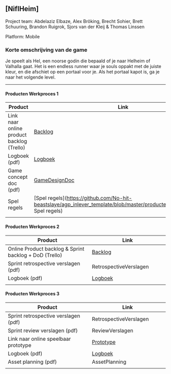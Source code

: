 ## [NiflHeim]
Project team: Abdelaziz Elbaze, Alex Bröking, Brecht Sohier, Brett Schuuring, Brandon Ruigrok, Sjors van der Kleij & Thomas Linssen

Platform:
Mobile

### Korte omschrijving van de game
Je speelt als Hel, een noorse godin die bepaald of je naar Helheim of Valhalla gaat. Het is een endless runner waar je souls oppakt met de juiste kleur, en die afschiet op een portaal voor je. Als het portaal kapot is, ga je naar het volgende level.

---
#### Producten Werkproces 1
| Product  | Link |
| ------ |  ------ |
| Link naar online product backlog (Trello) | [Backlog](https://trello.com/b/dv6jHz2U/mythes "Backlog")
| Logboek (pdf)                             | [Logboek](https://github.com/No-hit-beastslaye/agp_inlever_template/blob/master/producten/LOGBOEK%20GEZAMELIJK.pdf "Logboek")
| Game concept doc (pdf)                    | [GameDesignDoc](https://github.com/No-hit-beastslaye/agp_inlever_template/blob/master/producten/persoonlijk/brecht/GAME%20CONCEPT%20DOCUMENT.pdf "Game design document")
| Spel regels                               | [Spel regels](https://github.com/No-hit-beastslaye/agp_inlever_template/blob/master/producten/SPELREGELS.pdf Spel regels)
|<img width=500/>|<img width=300/>|
   
#### Producten Werkproces 2
| Product  | Link |
| ------ |  ------ |
| Online Product backlog & Sprint backlog + DoD (Trello)    | [Backlog](https://trello.com/b/dv6jHz2U/mythes "Trello")
| Sprint retrospective verslagen (pdf)                      | RetrospectiveVerslagen
| Logboek (pdf)                                             | [Logboek](https://github.com/No-hit-beastslaye/agp_inlever_template/blob/master/producten/LOGBOEK%20GEZAMELIJK.pdf "Logboek")
|<img width=500/>|<img width=300/>|
   
#### Producten Werkproces 3
| Product  | Link |
| ------ |  ------ |
| Sprint retrospective verslagen (pdf)  | RetrospectiveVerslagen
| Sprint review verslagen (pdf)         | ReviewVerslagen
| Link naar online speelbaar prototype  | [Prototype](http://24916.hosts.ma-cloud.nl/bewijzenmap/periode1.1/Game/NiflHeim/index.html "Niflheim, het spel")
| Logboek (pdf)                         | [Logboek](https://github.com/No-hit-beastslaye/agp_inlever_template/blob/master/producten/LOGBOEK%20GEZAMELIJK.pdf "Logboek")
| Asset planning (pdf)                  | AssetPlanning
|<img width=500/>|<img width=300/>|

   [Backlog]: <https://trello.com/b/dv6jHz2U/mythes>
   [Logboek]: <https://github.com/No-hit-beastslaye/agp_inlever_template/blob/master/producten/LOGBOEK%20GEZAMELIJK.pdf>
   [GameDesignDoc]: <https://github.com/No-hit-beastslaye/agp_inlever_template/blob/master/producten/persoonlijk/brecht/GAME%20CONCEPT%20DOCUMENT.pdf>
   [RetrospectiveVerslagen]: <https://github.com/BerendWeij/agp_inlever_template/blob/master/producten/RetrospectiveVerslagen.pdf>
   [ReviewVerslagen]: <https://github.com/BerendWeij/agp_inlever_template/blob/master/producten/ReviewVerslagen.pdf>
   [Prototype]: <http://24916.hosts.ma-cloud.nl/bewijzenmap/periode1.1/Game/NiflHeim/index.html>
   [AssetPlanning]: <https://github.com/BerendWeij/agp_inlever_template/blob/master/producten/AssetPlanning.pdf>
   
